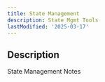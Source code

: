 ```yaml
---
title: State Management
description: State Mgmt Tools
lastModified: '2025-03-17'
---
```


## Description

State Management Notes
